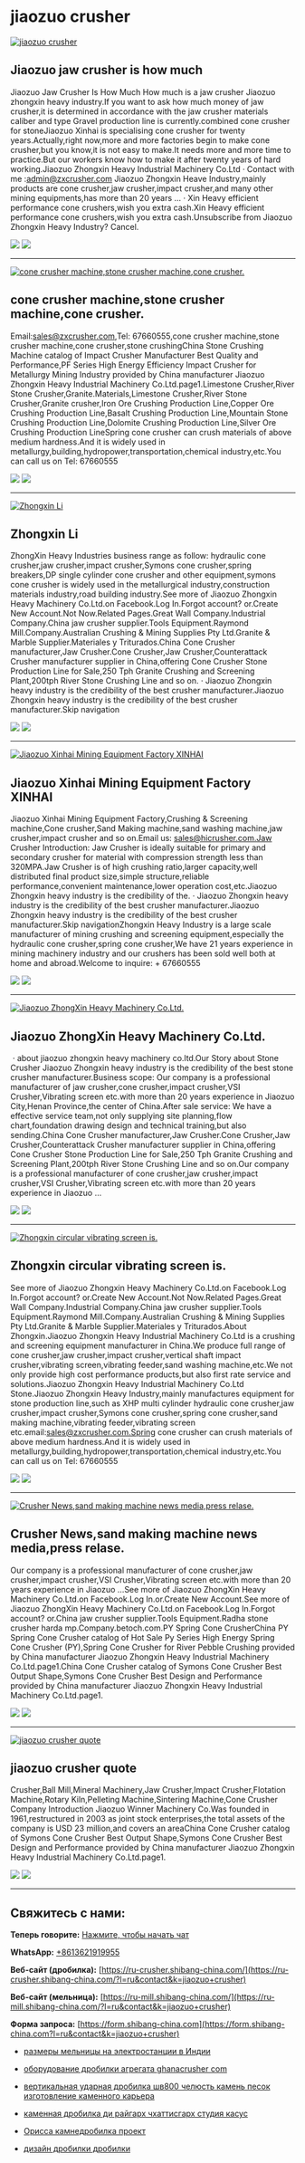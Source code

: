 # jiaozuo crusher

<a href="https://swt.shibang-china.com/?l=ru&img&k=jiaozuo+crusher" target="_blank">![jiaozuo crusher](http://static.shibang-china.com/all-800x300/31.jpg)</a>

## Jiaozuo jaw crusher is how much
Jiaozuo Jaw Crusher Is How Much How much is a jaw crusher Jiaozuo zhongxin heavy industry.If you want to ask how much money of jaw crusher,it is determined in accordance with the jaw crusher materials caliber and type Gravel production line is currently.combined cone crusher for stoneJiaozuo Xinhai is specialising cone crusher for twenty years.Actually,right now,more and more factories begin to make cone crusher,but you know,it is not easy to make.It needs more and more time to practice.But our workers know how to make it after twenty years of hard working.Jiaozuo Zhongxin Heavy Industrial Machinery Co.Ltd&nbsp;&#0183;&#32;Contact with me :admin@zxcrusher.com Jiaozuo Zhongxin Heave Industry,mainly products are cone crusher,jaw crusher,impact crusher,and many other mining equipments,has more than 20 years …&nbsp;&#0183;&#32;Xin Heavy efficient performance cone crushers,wish you extra cash.Xin Heavy efficient performance cone crushers,wish you extra cash.Unsubscribe from Jiaozuo Zhongxin Heavy Industry? Cancel.


<a href="https://whatsapp.shibangsoft.com/WhatsApp.php" target="_blank" title="WhatsApp">![](http://static.shibang-china.com/icon/whatsapp.png)</a> <a href="https://swt.shibang-china.com/?l=ru&icon&k=jiaozuo+crusher" target="_blank">![](http://static.shibang-china.com/icon/chat-ru.png)</a>

---

<a href="https://swt.shibang-china.com/?l=ru&img&k=jiaozuo+crusher" target="_blank">![cone crusher machine,stone crusher machine,cone crusher.](http://static.shibang-china.com/all-800x300/1079.jpg)</a>

## cone crusher machine,stone crusher machine,cone crusher.
Email:sales@zxcrusher.com,Tel: 67660555,cone crusher machine,stone crusher machine,cone crusher,stone crushingChina Stone Crushing Machine catalog of Impact Crusher Manufacturer Best Quality and Performance,PF Series High Energy Efficiency Impact Crusher for Metallurgy Mining Industry provided by China manufacturer Jiaozuo Zhongxin Heavy Industrial Machinery Co.Ltd.page1.Limestone Crusher,River Stone Crusher,Granite.Materials,Limestone Crusher,River Stone Crusher,Granite crusher,Iron Ore Crushing Production Line,Copper Ore Crushing Production Line,Basalt Crushing Production Line,Mountain Stone Crushing Production Line,Dolomite Crushing Production Line,Silver Ore Crushing Production LineSpring cone crusher can crush materials of above medium hardness.And it is widely used in metallurgy,building,hydropower,transportation,chemical industry,etc.You can call us on Tel: 67660555


<a href="https://whatsapp.shibangsoft.com/WhatsApp.php" target="_blank" title="WhatsApp">![](http://static.shibang-china.com/icon/whatsapp.png)</a> <a href="https://swt.shibang-china.com/?l=ru&icon&k=jiaozuo+crusher" target="_blank">![](http://static.shibang-china.com/icon/chat-ru.png)</a>

---

<a href="https://swt.shibang-china.com/?l=ru&img&k=jiaozuo+crusher" target="_blank">![Zhongxin Li](http://static.shibang-china.com/all-800x300/180.jpg)</a>

## Zhongxin Li
ZhongXin Heavy Industries business range as follow: hydraulic cone crusher,jaw crusher,impact crusher,Symons cone crusher,spring breakers,DP single cylinder cone crusher and other equipment,symons cone crusher is widely used in the metallurgical industry,construction materials industry,road building industry.See more of Jiaozuo Zhongxin Heavy Machinery Co.Ltd.on Facebook.Log In.Forgot account? or.Create New Account.Not Now.Related Pages.Great Wall Company.Industrial Company.China jaw crusher supplier.Tools Equipment.Raymond Mill.Company.Australian Crushing &amp; Mining Supplies Pty Ltd.Granite &amp; Marble Supplier.Materiales y Triturados.China Cone Crusher manufacturer,Jaw Crusher.Cone Crusher,Jaw Crusher,Counterattack Crusher manufacturer supplier in China,offering Cone Crusher Stone Production Line for Sale,250 Tph Granite Crushing and Screening Plant,200tph River Stone Crushing Line and so on.&nbsp;&#0183;&#32;Jiaozuo Zhongxin heavy industry is the credibility of the best crusher manufacturer.Jiaozuo Zhongxin heavy industry is the credibility of the best crusher manufacturer.Skip navigation


<a href="https://whatsapp.shibangsoft.com/WhatsApp.php" target="_blank" title="WhatsApp">![](http://static.shibang-china.com/icon/whatsapp.png)</a> <a href="https://swt.shibang-china.com/?l=ru&icon&k=jiaozuo+crusher" target="_blank">![](http://static.shibang-china.com/icon/chat-ru.png)</a>

---

<a href="https://swt.shibang-china.com/?l=ru&img&k=jiaozuo+crusher" target="_blank">![Jiaozuo Xinhai Mining Equipment Factory XINHAI](http://static.shibang-china.com/all-800x300/950.jpg)</a>

## Jiaozuo Xinhai Mining Equipment Factory XINHAI
Jiaozuo Xinhai Mining Equipment Factory,Crushing &amp; Screening machine,Cone crusher,Sand Making machine,sand washing machine,jaw crusher,impact crusher and so on.Email us: sales@hicrusher.com.Jaw Crusher Introduction: Jaw Crusher is ideally suitable for primary and secondary crusher for material with compression strength less than 320MPA.Jaw Crusher is of high crushing ratio,larger capacity,well distributed final product size,simple structure,reliable performance,convenient maintenance,lower operation cost,etc.Jiaozuo Zhongxin heavy industry is the credibility of the.&nbsp;&#0183;&#32;Jiaozuo Zhongxin heavy industry is the credibility of the best crusher manufacturer.Jiaozuo Zhongxin heavy industry is the credibility of the best crusher manufacturer.Skip navigationZhongxin Heavy Industry is a large scale manufacturer of mining crushing and screening equipment,especially the hydraulic cone crusher,spring cone crusher,We have 21 years experience in mining machinery industry and our crushers has been sold well both at home and abroad.Welcome to inquire: + 67660555


<a href="https://whatsapp.shibangsoft.com/WhatsApp.php" target="_blank" title="WhatsApp">![](http://static.shibang-china.com/icon/whatsapp.png)</a> <a href="https://swt.shibang-china.com/?l=ru&icon&k=jiaozuo+crusher" target="_blank">![](http://static.shibang-china.com/icon/chat-ru.png)</a>

---

<a href="https://swt.shibang-china.com/?l=ru&img&k=jiaozuo+crusher" target="_blank">![Jiaozuo ZhongXin Heavy Machinery Co.Ltd.](http://static.shibang-china.com/all-800x300/1140.jpg)</a>

## Jiaozuo ZhongXin Heavy Machinery Co.Ltd.
&nbsp;&#0183;&#32;about jiaozuo zhongxin heavy machinery co.ltd.Our Story about Stone Crusher Jiaozuo Zhongxin heavy industry is the credibility of the best stone crusher manufacturer.Business scope: Our company is a professional manufacturer of jaw crusher,cone crusher,impact crusher,VSI Crusher,Vibrating screen etc.with more than 20 years experience in Jiaozuo City,Henan Province,the center of China.After sale service: We have a effective service team,not only supplying site planning,flow chart,foundation drawing design and technical training,but also sending.China Cone Crusher manufacturer,Jaw Crusher.Cone Crusher,Jaw Crusher,Counterattack Crusher manufacturer supplier in China,offering Cone Crusher Stone Production Line for Sale,250 Tph Granite Crushing and Screening Plant,200tph River Stone Crushing Line and so on.Our company is a professional manufacturer of cone crusher,jaw crusher,impact crusher,VSI Crusher,Vibrating screen etc.with more than 20 years experience in Jiaozuo …


<a href="https://whatsapp.shibangsoft.com/WhatsApp.php" target="_blank" title="WhatsApp">![](http://static.shibang-china.com/icon/whatsapp.png)</a> <a href="https://swt.shibang-china.com/?l=ru&icon&k=jiaozuo+crusher" target="_blank">![](http://static.shibang-china.com/icon/chat-ru.png)</a>

---

<a href="https://swt.shibang-china.com/?l=ru&img&k=jiaozuo+crusher" target="_blank">![Zhongxin circular vibrating screen is.](http://static.shibang-china.com/all-800x300/1489.jpg)</a>

## Zhongxin circular vibrating screen is.
See more of Jiaozuo Zhongxin Heavy Machinery Co.Ltd.on Facebook.Log In.Forgot account? or.Create New Account.Not Now.Related Pages.Great Wall Company.Industrial Company.China jaw crusher supplier.Tools Equipment.Raymond Mill.Company.Australian Crushing &amp; Mining Supplies Pty Ltd.Granite &amp; Marble Supplier.Materiales y Triturados.About Zhongxin.Jiaozuo Zhongxin Heavy Industrial Machinery Co.Ltd is a crushing and screening equipment manufacturer in China.We produce full range of cone crusher,jaw crusher,impact crusher,vertical shaft impact crusher,vibrating screen,vibrating feeder,sand washing machine,etc.We not only provide high cost performance products,but also first rate service and solutions.Jiaozuo Zhongxin Heavy Industrial Machinery Co.Ltd Stone.Jiaozuo Zhongxin Heavy Industry,mainly manufactures equipment for stone production line,such as XHP multi cylinder hydraulic cone crusher,jaw crusher,impact crusher,Symons cone crusher,spring cone crusher,sand making machine,vibrating feeder,vibrating screen etc.email:sales@zxcrusher.com.Spring cone crusher can crush materials of above medium hardness.And it is widely used in metallurgy,building,hydropower,transportation,chemical industry,etc.You can call us on Tel: 67660555


<a href="https://whatsapp.shibangsoft.com/WhatsApp.php" target="_blank" title="WhatsApp">![](http://static.shibang-china.com/icon/whatsapp.png)</a> <a href="https://swt.shibang-china.com/?l=ru&icon&k=jiaozuo+crusher" target="_blank">![](http://static.shibang-china.com/icon/chat-ru.png)</a>

---

<a href="https://swt.shibang-china.com/?l=ru&img&k=jiaozuo+crusher" target="_blank">![Crusher News,sand making machine news media,press relase.](http://static.shibang-china.com/all-800x300/1030.jpg)</a>

## Crusher News,sand making machine news media,press relase.
Our company is a professional manufacturer of cone crusher,jaw crusher,impact crusher,VSI Crusher,Vibrating screen etc.with more than 20 years experience in Jiaozuo …See more of Jiaozuo ZhongXin Heavy Machinery Co.Ltd.on Facebook.Log In.or.Create New Account.See more of Jiaozuo ZhongXin Heavy Machinery Co.Ltd.on Facebook.Log In.Forgot account? or.China jaw crusher supplier.Tools Equipment.Radha stone crusher harda mp.Company.betoch.com.PY Spring Cone CrusherChina PY Spring Cone Crusher catalog of Hot Sale Py Series High Energy Spring Cone Crusher (PY),Spring Cone Crusher for River Pebble Crushing provided by China manufacturer Jiaozuo Zhongxin Heavy Industrial Machinery Co.Ltd.page1.China Cone Crusher catalog of Symons Cone Crusher Best Output Shape,Symons Cone Crusher Best Design and Performance provided by China manufacturer Jiaozuo Zhongxin Heavy Industrial Machinery Co.Ltd.page1.


<a href="https://whatsapp.shibangsoft.com/WhatsApp.php" target="_blank" title="WhatsApp">![](http://static.shibang-china.com/icon/whatsapp.png)</a> <a href="https://swt.shibang-china.com/?l=ru&icon&k=jiaozuo+crusher" target="_blank">![](http://static.shibang-china.com/icon/chat-ru.png)</a>

---

<a href="https://swt.shibang-china.com/?l=ru&img&k=jiaozuo+crusher" target="_blank">![jiaozuo crusher quote](http://static.shibang-china.com/all-800x300/1499.jpg)</a>

## jiaozuo crusher quote
Crusher,Ball Mill,Mineral Machinery,Jaw Crusher,Impact Crusher,Flotation Machine,Rotary Kiln,Pelleting Machine,Sintering Machine,Cone Crusher Company Introduction Jiaozuo Winner Machinery Co.Was founded in 1961,restructured in 2003 as joint stock enterprises,the total assets of the company is USD 23 million,and covers an areaChina Cone Crusher catalog of Symons Cone Crusher Best Output Shape,Symons Cone Crusher Best Design and Performance provided by China manufacturer Jiaozuo Zhongxin Heavy Industrial Machinery Co.Ltd.page1.

<a href="https://whatsapp.shibangsoft.com/WhatsApp.php" target="_blank" title="WhatsApp">![](http://static.shibang-china.com/icon/whatsapp.png)</a> <a href="https://swt.shibang-china.com/?l=ru&icon&k=jiaozuo+crusher" target="_blank">![](http://static.shibang-china.com/icon/chat-ru.png)</a>

---
## Свяжитесь с нами:

**Теперь говорите:** [Нажмите, чтобы начать чат](https://swt.shibang-china.com?l=ru&contact&k=jiaozuo+crusher)

**WhatsApp:**  [+8613621919955](https://whatsapp.shibangsoft.com/WhatsApp.php)

**Веб-сайт (дробилка):** [https://ru-crusher.shibang-china.com/](https://ru-crusher.shibang-china.com/?l=ru&contact&k=jiaozuo+crusher)

**Веб-сайт (мельница):** [https://ru-mill.shibang-china.com/](https://ru-mill.shibang-china.com/?l=ru&contact&k=jiaozuo+crusher)

**Форма запроса:** [https://form.shibang-china.com](https://form.shibang-china.com?l=ru&contact&k=jiaozuo+crusher)

* [размеры мельницы на электростанции в Индии](../132/%D1%80%D0%B0%D0%B7%D0%BC%D0%B5%D1%80%D1%8B%20%D0%BC%D0%B5%D0%BB%D1%8C%D0%BD%D0%B8%D1%86%D1%8B%20%D0%BD%D0%B0%20%D1%8D%D0%BB%D0%B5%D0%BA%D1%82%D1%80%D0%BE%D1%81%D1%82%D0%B0%D0%BD%D1%86%D0%B8%D0%B8%20%D0%B2%20%D0%98%D0%BD%D0%B4%D0%B8%D0%B8.md)

* [оборудование дробилки агрегата ghanacrusher com](../134/%D0%BE%D0%B1%D0%BE%D1%80%D1%83%D0%B4%D0%BE%D0%B2%D0%B0%D0%BD%D0%B8%D0%B5%20%D0%B4%D1%80%D0%BE%D0%B1%D0%B8%D0%BB%D0%BA%D0%B8%20%D0%B0%D0%B3%D1%80%D0%B5%D0%B3%D0%B0%D1%82%D0%B0%20ghanacrusher%20com.md)

* [вертикальная ударная дробилка шв800 челюсть камень песок изготовление каменного карьера](../134/%D0%B2%D0%B5%D1%80%D1%82%D0%B8%D0%BA%D0%B0%D0%BB%D1%8C%D0%BD%D0%B0%D1%8F%20%D1%83%D0%B4%D0%B0%D1%80%D0%BD%D0%B0%D1%8F%20%D0%B4%D1%80%D0%BE%D0%B1%D0%B8%D0%BB%D0%BA%D0%B0%20%D1%88%D0%B2800%20%D1%87%D0%B5%D0%BB%D1%8E%D1%81%D1%82%D1%8C%20%D0%BA%D0%B0%D0%BC%D0%B5%D0%BD%D1%8C%20%D0%BF%D0%B5%D1%81%D0%BE%D0%BA%20%D0%B8%D0%B7%D0%B3%D0%BE%D1%82%D0%BE%D0%B2%D0%BB%D0%B5%D0%BD%D0%B8%D0%B5%20%D0%BA%D0%B0%D0%BC%D0%B5%D0%BD%D0%BD%D0%BE%D0%B3%D0%BE%20%D0%BA%D0%B0%D1%80%D1%8C%D0%B5%D1%80%D0%B0.md)

* [каменная дробилка ди райгарх чхаттисгарх студия касус](../134/%D0%BA%D0%B0%D0%BC%D0%B5%D0%BD%D0%BD%D0%B0%D1%8F%20%D0%B4%D1%80%D0%BE%D0%B1%D0%B8%D0%BB%D0%BA%D0%B0%20%D0%B4%D0%B8%20%D1%80%D0%B0%D0%B9%D0%B3%D0%B0%D1%80%D1%85%20%D1%87%D1%85%D0%B0%D1%82%D1%82%D0%B8%D1%81%D0%B3%D0%B0%D1%80%D1%85%20%D1%81%D1%82%D1%83%D0%B4%D0%B8%D1%8F%20%D0%BA%D0%B0%D1%81%D1%83%D1%81.md)

* [Орисса камнедробилка проект](../135/%D0%9E%D1%80%D0%B8%D1%81%D1%81%D0%B0%20%D0%BA%D0%B0%D0%BC%D0%BD%D0%B5%D0%B4%D1%80%D0%BE%D0%B1%D0%B8%D0%BB%D0%BA%D0%B0%20%D0%BF%D1%80%D0%BE%D0%B5%D0%BA%D1%82.md)

* [дизайн дробилки дробилки](../134/%D0%B4%D0%B8%D0%B7%D0%B0%D0%B9%D0%BD%20%D0%B4%D1%80%D0%BE%D0%B1%D0%B8%D0%BB%D0%BA%D0%B8%20%D0%B4%D1%80%D0%BE%D0%B1%D0%B8%D0%BB%D0%BA%D0%B8.md)